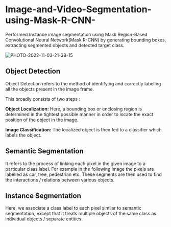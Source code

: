 # Image-and-Video-Segmentation-using-Mask-R-CNN-

Performed Instance image segmentation using Mask Region-Based Convolutional Neural Network(Mask R-CNN)  by generating  bounding boxes, extracting segmented objects and detected target class.

![PHOTO-2022-11-03-21-38-15](https://user-images.githubusercontent.com/68578215/200013571-c8732871-1fa1-4039-afae-50e4fac9779f.jpg)


## Object Detection  

Object Detection refers to the method of identifying and correctly labeling all the objects present in the image frame.

This broadly consists of two steps :

**Object Localization:** Here, a bounding box or enclosing region is determined in the tightest possible manner in order to locate the exact position of the object in the image.

**Image Classification:** The localized object is then fed to a classifier which labels the object.

## Semantic Segmentation

It refers to the process of linking each pixel in the given image to a particular class label. For example in the following image the pixels are labelled as car, tree, pedestrian etc. These segments are then used to find the interactions / relations between various objects.

## Instance Segmentation

Here, we associate a class label to each pixel similar to semantic segmentation, except that it treats multiple objects of the same class as individual objects / separate entities.
